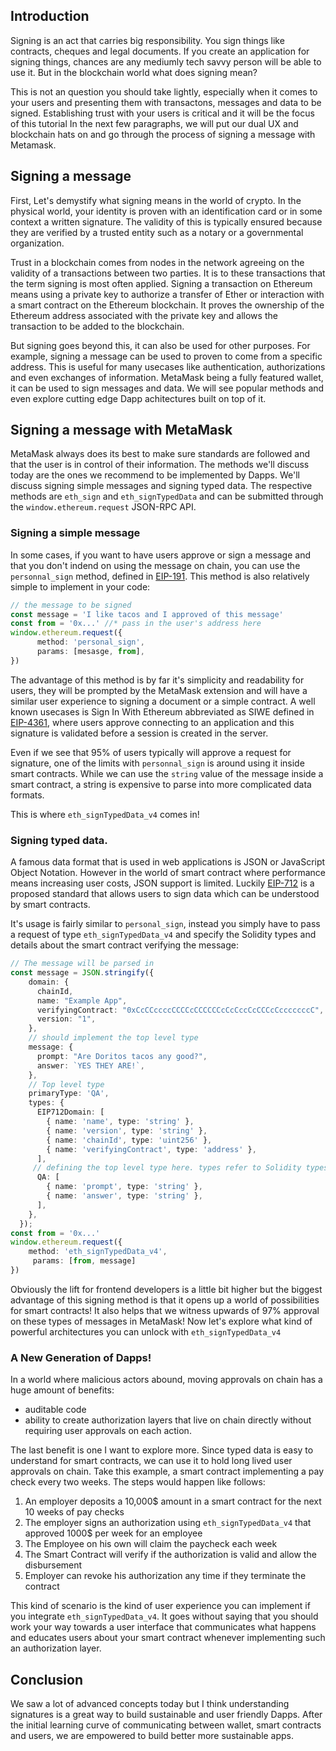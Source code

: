 ## Introduction

Signing is an act that carries big responsibility. You sign things like contracts, cheques and legal documents. If you create an application for signing things, chances are any mediumly tech savvy person will be able to use it. But in the blockchain world what does signing mean?

This is not an question you should take lightly, especially when it comes to your users and presenting them with transactons, messages and data to be signed. Establishing trust with your users is critical  and it will be the focus of this tutorial In the next few paragraphs, we will put our dual UX and blockchain hats on and go through the process of signing a message with Metamask.


## Signing a message

First, Let's demystify what signing means in the world of crypto.  In the physical world, your identity is proven with an identification card or in some context a written signature. The validity of this is typically ensured because they are verified by a trusted entity such as a notary or a governmental organization. 

Trust in a blockchain comes from nodes in the network agreeing on the validity of a transactions between two parties. It is to these transactions that the term signing is most often applied. Signing a transaction on Ethereum means using a private key to authorize a transfer of Ether or interaction with a smart contract on the Ethereum blockchain. It proves the ownership of the Ethereum address associated with the private key and allows the transaction to be added to the blockchain.

But signing goes beyond this, it can also be used for other purposes. For example, signing a message can be used to proven to come from a specific address. This is useful for many usecases like authentication, authorizations and even exchanges of information. MetaMask being a fully featured wallet, it can be used to sign messages and data. We will see popular methods and even explore cutting edge Dapp achitectures built on top of it.

## Signing a message with MetaMask

MetaMask always does its best to make sure standards are followed and that the user is in control of their information. The methods we'll discuss today are the ones we recommend to be implemented by Dapps. We'll discuss signing simple messages and signing typed data. The respective methods are `eth_sign` and `eth_signTypedData` and can be submitted through the `window.ethereum.request` JSON-RPC API. 

### Signing a simple message

In some cases, if you want to have users approve or sign a message and that you don't indend on using the message on chain, you can use the `personnal_sign` method, defined in [EIP-191](https://eips.ethereum.org/EIPS/eip-191). This method is also relatively simple to implement in your code:

```ts
// the message to be signed
const message = 'I like tacos and I approved of this message'
const from = '0x...' //* pass in the user's address here
window.ethereum.request({
      method: 'personal_sign',
      params: [mesasge, from],
})
```

The advantage of this method is by far it's simplicity and readability for users, they will be prompted by the MetaMask extension and will have a similar user experience to signing a document or a simple contract. A well known usecases is Sign In With Ethereum abbreviated as SIWE defined in [EIP-4361](https://eips.ethereum.org/EIPS/eip-4361), where users approve connecting to an application and this signature is validated before a session is created in the server.

Even if we see that 95% of users typically will approve a request for signature, one of the limits with `personnal_sign` is around using it inside smart contracts. While we can use the `string` value of the message inside a smart contract, a string is expensive to parse into more complicated data formats.

This is where `eth_signTypedData_v4` comes in!

### Signing typed data.

A famous data format that is used in web applications is JSON or JavaScript Object Notation. However in the world of smart contract where performance means increasing user costs, JSON support is limited. Luckily [EIP-712](https://eips.ethereum.org/EIPS/eip-712) is a proposed standard that allows users to sign data which can be understood by smart contracts. 

It's usage is fairly similar to `personal_sign`, instead you simply have to pass a request of type `eth_signTypedData_v4` and specify the Solidity types and details about the smart contract verifying the message:

```ts
// The message will be parsed in 
const message = JSON.stringify({
    domain: {
      chainId,
      name: "Example App",
      verifyingContract: "0xCcCCccccCCCCcCCCCCCcCcCccCcCCCcCcccccccC",
      version: "1",
    },
    // should implement the top level type
    message: {
      prompt: "Are Doritos tacos any good?",
      answer: `YES THEY ARE!`,
    },
    // Top level type
    primaryType: 'QA',
    types: {
      EIP712Domain: [
        { name: 'name', type: 'string' },
        { name: 'version', type: 'string' },
        { name: 'chainId', type: 'uint256' },
        { name: 'verifyingContract', type: 'address' },
      ],
     // defining the top level type here. types refer to Solidity types    
      QA: [
        { name: 'prompt', type: 'string' },
        { name: 'answer', type: 'string' },
      ],
    },
  });
const from = '0x...' 
window.ethereum.request({ 
    method: 'eth_signTypedData_v4',
     params: [from, message]
})
```

Obviously the lift for frontend developers is a little bit higher but the biggest advantage of this signing method is that it opens up a world of possibilities for smart contracts! It also helps that we witness upwards of 97% approval on these types of messages in MetaMask! Now let's explore what kind of powerful architectures you can unlock with `eth_signTypedData_v4`

### A New Generation of Dapps!

In a world where malicious actors abound, moving approvals on chain has a huge amount of benefits:

- auditable code 
- ability to create authorization layers that live on chain directly without requiring user approvals on each action.

The last benefit is one I want to explore more. Since typed data is easy to understand for smart contracts, we can use it to hold long lived user approvals on chain. Take this example, a smart contract implementing a pay check every two weeks. The steps would happen like follows:

1. An employer deposits a 10,000$ amount in a smart contract for the next 10 weeks of pay checks
2. The employer signs an authorization using `eth_signTypedData_v4` that approved 1000$ per week for an employee
3. The Employee on his own will claim the paycheck each week
4. The Smart Contract will verify if the authorization is valid and allow the disbursement
5. Employer can revoke his authorization any time if they terminate the contract

This kind of scenario is the kind of user experience you can implement if you integrate `eth_signTypedData_v4`. It goes without saying that you should work your way towards a user interface that communicates what happens and educates users about your smart contract whenever implementing such an authorization layer.

## Conclusion

We saw a lot of advanced concepts today but I think understanding signatures is a great way to build sustainable and user friendly Dapps. After the initial learning curve of communicating between wallet, smart contracts and users, we are empowered to build better more sustainable apps.